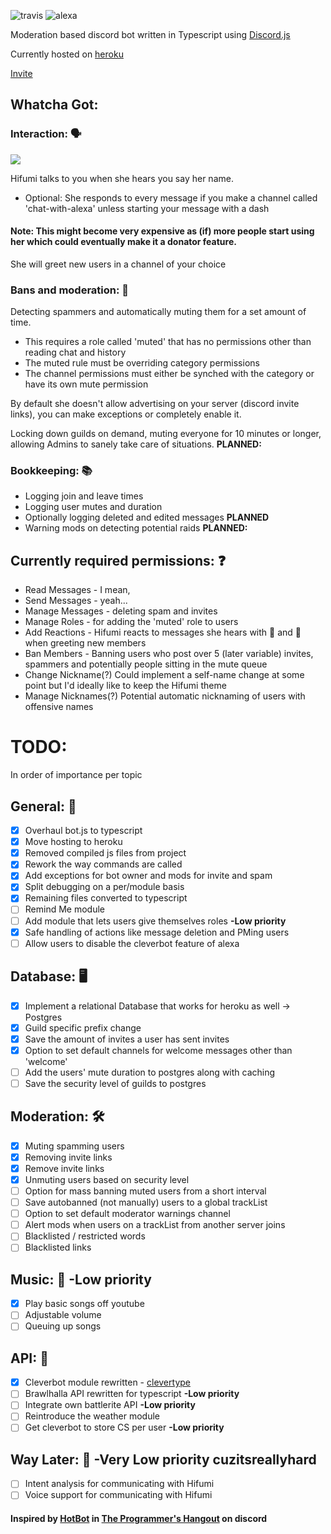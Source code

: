 ![travis](https://travis-ci.org/ilocereal/Hifumi.svg?branch=master)
![alexa](https://cdn.discordapp.com/attachments/418699380833648644/420917081131712512/alexanoinvite.png)

Moderation based discord bot written in Typescript using [Discord.js](https://github.com/discordjs/discord.js)

Currently hosted on [heroku](https://www.heroku.com/)

[Invite](https://discordapp.com/oauth2/authorize?client_id=372615866652557312&permissions=0&scope=bot)


## Whatcha Got:

### Interaction: 🗣️

![](https://cdn.discordapp.com/emojis/414332109407387649.png?v=1)

Hifumi talks to you when she hears you say her name.
- Optional: She responds to every message if you make a channel called 'chat-with-alexa' unless starting your message with a dash
#### Note: This might become very expensive as (if) more people start using her which could eventually make it a donator feature.

She will greet new users in a channel of your choice

### Bans and moderation: 🚫

Detecting spammers and automatically muting them for a set amount of time.
* This requires a role called 'muted' that has no permissions other than reading chat and history
* The muted rule must be overriding category permissions
* The channel permissions must either be synched with the category or have its own mute permission

By default she doesn't allow advertising on your server (discord invite links), you can make exceptions or completely enable it.

Locking down guilds on demand, muting everyone for 10 minutes or longer, allowing Admins to sanely take care of situations. **PLANNED:**

### Bookkeeping: 📚

* Logging join and leave times
* Logging user mutes and duration
* Optionally logging deleted and edited messages **PLANNED**
* Warning mods on detecting potential raids **PLANNED:**


## Currently required permissions: ❓
* Read Messages - I mean,
* Send Messages - yeah...
* Manage Messages - deleting spam and invites
* Manage Roles - for adding the 'muted' role to users
* Add Reactions - Hifumi reacts to messages she hears with 👀 and 👋 when greeting new members
* Ban Members - Banning users who post over 5 (later variable) invites, spammers and potentially people sitting in the mute queue
* Change Nickname(?) Could implement a self-name change at some point but I'd ideally like to keep the Hifumi theme
* Manage Nicknames(?) Potential automatic nicknaming of users with offensive names

# TODO:
In order of importance per topic

## General: 📖
- [x] Overhaul bot.js to typescript
- [x] Move hosting to heroku
- [x] Removed compiled js files from project
- [x] Rework the way commands are called
- [x] Add exceptions for bot owner and mods for invite and spam
- [x] Split debugging on a per/module basis
- [x] Remaining files converted to typescript
- [ ] Remind Me module
- [ ] Add module that lets users give themselves roles **-Low priority**
- [x] Safe handling of actions like message deletion and PMing users
- [ ] Allow users to disable the cleverbot feature of alexa

## Database: 🖥️
- [x] Implement a relational Database that works for heroku as well -> Postgres
- [x] Guild specific prefix change
- [x] Save the amount of invites a user has sent invites
- [x] Option to set default channels for welcome messages other than 'welcome'
- [ ] Add the users' mute duration to postgres along with caching
- [ ] Save the security level of guilds to postgres

## Moderation: 🛠️
- [x] Muting spamming users
- [x] Removing invite links
- [x] Remove invite links
- [x] Unmuting users based on security level
- [ ] Option for mass banning muted users from a short interval
- [ ] Save autobanned (not manually) users to a global trackList
- [ ] Option to set default moderator warnings channel
- [ ] Alert mods when users on a trackList from another server joins
- [ ] Blacklisted / restricted words
- [ ] Blacklisted links

## Music: 🎼 **-Low priority**
- [x] Play basic songs off youtube
- [ ] Adjustable volume
- [ ] Queuing up songs

## API: 📡
- [x] Cleverbot module rewritten - [clevertype](https://github.com/ilocereal/Clevertype)
- [ ] Brawlhalla API rewritten for typescript **-Low priority**
- [ ] Integrate own battlerite API **-Low priority**
- [ ] Reintroduce the weather module
- [ ] Get cleverbot to store CS per user **-Low priority**

## Way Later: 🧠 **-Very Low priority** cuzitsreallyhard
- [ ] Intent analysis for communicating with Hifumi
- [ ] Voice support for communicating with Hifumi

#### Inspired by [HotBot](https://github.com/AberrantFox/hotbot) in [The Programmer's Hangout](https://discord.gg/programming) on discord
